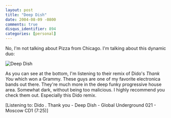 ```yaml
---
layout: post
title: "Deep Dish"
date: 2004-08-09 -0800
comments: true
disqus_identifier: 894
categories: [personal]
---
```

No, I'm not talking about Pizza from Chicago. I'm talking about this
dynamic duo:

![Deep Dish](/images/DeepDishMoscow.jpg)

As you can see at the bottom, I'm listening to their remix of Dido's
*Thank You* which won a Grammy. These guys are one of my favorite
electronica bands out there. They're much more in the deep funky
progressive house area. Somewhat dark, without being too malicious. I
highly recommend you check them out. Especially this Dido remix.

[Listening to: Dido . Thank you - Deep Dish - Global Underground 021 -
Moscow CD1 (7:25)]

